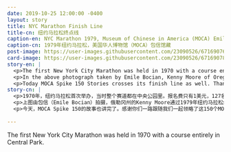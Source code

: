 ```yaml
---
date: 2019-10-25 12:00:00 -0400
layout: story
title: NYC Marathon Finish Line
title-cn: 纽约马拉松终点线
caption-en: NYC Marathon 1979, Museum of Chinese in America (MOCA) Emile Bocian collection
caption-cn: 1979年纽约马拉松，美国华人博物馆（MOCA）包信馆藏
post-image: https://user-images.githubusercontent.com/23090526/67169076-1924a300-f377-11e9-98c4-6245bc0aef3a.jpg
card-image: https://user-images.githubusercontent.com/23090526/67169078-1a55d000-f377-11e9-94e1-859dafb0a679.jpg
story-en: |
  <p>The first New York City Marathon was held in 1970 with a course entirely in Central Park. The entry fee was just $1 and only 55 out of the 127 entrants finished, receiving cheap wristwatches and baseball or bowling trophies as prizes. Today, the New York City Marathon is the world’s largest and most popular marathon, with over 52,000 finishers in 2018.</p>
  <p>In the above photograph taken by Emile Bocian, Kenny Moore of Oregon crosses the finish line of the 1979 New York City Marathon; placing 51st out of 10,455 runners with an official time of 2:25:13. Last year, Nancy Yao Maasbach, President of MOCA, and Yue Ma, Director of Collections at MOCA ran as two of the seven members on the MOCA charity team. The team raised a total of $88,000 to support the museum’s mission. They are both running again this year.</p>
  <p>Today MOCA Spike 150 Stories crosses its finish line as well. Thank you for following along on our journey through 150 stories told from items in MOCA’s collection. Next week, our team of 40 runners will participate in the 49 th New York City Marathon. To support MOCA’s mission and help us beat last year’s fundraising record, you can donate to the MOCA Team <a href="https://www.crowdrise.com/o/en/campaign/moca-spike-150">here</a>. Wish our runners luck as they run on Sunday, November 3rd!</p>
story-cn: |
  <p>1970年，纽约马拉松首次举办，当时整个赛道都在中央公园里。报名费只有1美元，127名参赛者中只有55人完成了比赛，他们获得了便宜的手表和棒球或保龄球奖杯作为奖品。今天，纽约马拉松是世界上规模最大、最受欢迎的马拉松比赛，2018年有超过5.2万名选手完成比赛。</p>
  <p>上图由包信（Emile Bocian）拍摄，俄勒冈州的Kenny Moore通过1979年纽约马拉松终点线；在10,455名选手中排名51，官方成绩为2时25分13秒。去年，美国华人博物馆（MOCA）馆长姚南薰（Nancy Yao Maasbach），馆藏研究中心主任马越（Yue Ma）加入MOCA七人慈善团队完成了比赛，为MOCA 的发展募款8万8千元。她们二位今年将继续加入MOCA慈善团队参加比赛。</p>
  <p>今天，MOCA Spike 150的故事也讲完了。感谢你们一路跟随我们一起领略了这150个MOCA馆藏中的美国华人历史故事。下周，我们MOCA慈善团队的42位跑者将上场参加第49届纽约马拉松比赛。请支持MOCA的使命并帮助我们打破去年的募款记录，您可以在<a href="https://www.crowdrise.com/o/en/campaign/moca-spike-150">这里</a>捐款给MOCA团队，祝我们的队员11月3日比赛好运！</p>
 
---
```

The first New York City Marathon was held in 1970 with a course entirely in Central Park.
